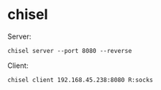 # chisel

Server:

```
chisel server --port 8080 --reverse
```

Client:

```
chisel client 192.168.45.238:8080 R:socks
```

